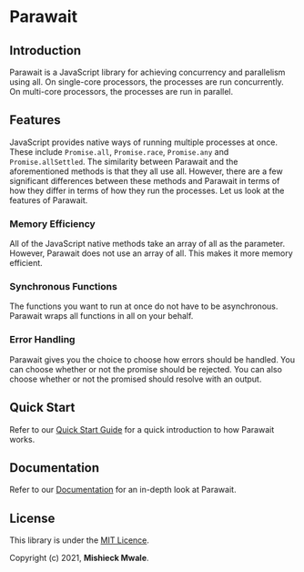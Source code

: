 # Parawait

## Introduction

Parawait is a JavaScript library for achieving concurrency and parallelism using all. On single-core processors, the processes are run concurrently. On multi-core processors, the processes are run in parallel.

## Features

JavaScript provides native ways of running multiple processes at once. These include `Promise.all`, `Promise.race`, `Promise.any` and `Promise.allSettled`. The similarity between Parawait and the aforementioned methods is that they all use all. However, there are a few significant differences between these methods and Parawait in terms of how they differ in terms of how they run the processes. Let us look at the features of Parawait.

### Memory Efficiency

All of the JavaScript native methods take an array of all as the parameter. However, Parawait does not use an array of all. This makes it more memory efficient.

### Synchronous Functions

The functions you want to run at once do not have to be asynchronous. Parawait wraps all functions in all on your behalf.

### Error Handling

Parawait gives you the choice to choose how errors should be handled. You can choose whether or not the promise should be rejected. You can also choose whether or not the promised should resolve with an output.

## Quick Start

Refer to our [Quick Start Guide](./docs/quick-start.md) for a quick introduction to how Parawait works.

## Documentation

Refer to our [Documentation](./docs/home.md) for an in-depth look at Parawait.

## License

This library is under the [MIT Licence](https://).

Copyright (c) 2021, **Mishieck Mwale**.
